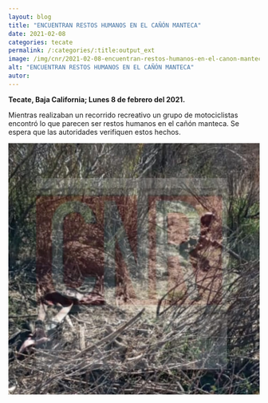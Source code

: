 ```yaml
---
layout: blog
title: "ENCUENTRAN RESTOS HUMANOS EN EL CAÑÓN MANTECA"
date: 2021-02-08
categories: tecate
permalink: /:categories/:title:output_ext
image: /img/cnr/2021-02-08-encuentran-restos-humanos-en-el-canon-manteca.jpg
alt: "ENCUENTRAN RESTOS HUMANOS EN EL CAÑÓN MANTECA"
autor:
---
```


**Tecate, Baja California; Lunes 8 de febrero del 2021.** 

Mientras realizaban un recorrido recreativo un grupo de motociclistas encontró lo que parecen ser restos humanos en el cañón manteca. Se espera que las autoridades verifiquen estos hechos.

<div id="carouselExampleSlidesOnly" class="carousel slide" data-ride="carousel">
  <div class="carousel-inner">
    <div class="carousel-item active">
       <img class="d-block w-100" src="/img/cnr/2021-02-08-encuentran-restos-humanos-en-el-canon-manteca.jpg" loading="lazy"  alt="ENCUENTRAN RESTOS HUMANOS EN EL CAÑÓN MANTECA">
    </div>
  </div>
</div>
